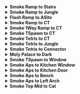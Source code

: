 <details>
  <summary><strong>Smoke Ramp to Stairs</strong></summary>
  <br>
  
  Normal Throw

  <div align="center">
    <img src="img\smoke_ramp_stairs_pos.png" alt="Position" width="33%"/>
    <img src="img\smoke_ramp_stairs_angle.png" alt="Angle" width="33%"/>
    <img src="img\smoke_ramp_stairs_result.png" alt="Result" width="33%"/>
  </div>
  
</details>

<details>
  <summary><strong>Smoke Ramp to Jungle</strong></summary>
  <br>
  
  Normal Throw

  <div align="center">
    <img src="img\smoke_ramp_jungle_pos.png" alt="Position" width="33%"/>
    <img src="img\smoke_ramp_jungle_angle.png" alt="Angle" width="33%"/>
    <img src="img\smoke_ramp_jungle_result.png" alt="Result" width="33%"/>
  </div>
  
</details>

<details>
  <summary><strong>Flash Ramp to ASite</strong></summary>
  <br>
  
  Normal Throw

  <div align="center">
    <img src="img\flash_ramp_asite_pos.png" alt="Position" width="33%"/>
    <img src="img\flash_ramp_asite_angle.png" alt="Angle" width="33%"/>
    <img src="img\flash_ramp_asite_result.png" alt="Result" width="33%"/>
  </div>
  
</details>

<details>
  <summary><strong>Smoke Ramp to CT</strong></summary>
  <br>
  
  Jump Throw

  <div align="center">
    <img src="img\smoke_ramp_ct_pos.png" alt="Position" width="33%"/>
    <img src="img\smoke_ramp_ct_angle.png" alt="Angle" width="33%"/>
    <img src="img\smoke_ramp_ct_result.png" alt="Result" width="33%"/>
  </div>
  
</details>

<details>
  <summary><strong>Smoke 1Way Ramp to CT</strong></summary>
  <br>
  
  Normal Throw

  <div align="center">
    <img src="img\smoke_1w_ramp_ct_pos.png" alt="Position" width="33%"/>
    <img src="img\smoke_1w_ramp_ct_angle.png" alt="Angle" width="33%"/>
    <img src="img\smoke_1w_ramp_ct_result.png" alt="Result" width="33%"/>
  </div>
  
</details>

<details>
  <summary><strong>Smoke TSpawn to CT</strong></summary>
  <br>
  
  Jump Throw

  <div align="center">
    <img src="img\smoke_t_ct_pos.png" alt="Position" width="33%"/>
    <img src="img\smoke_t_ct_angle.png" alt="Angle" width="33%"/>
    <img src="img\smoke_t_ct_result.png" alt="Result" width="33%"/>
  </div>
  
</details>

<details>
  <summary><strong>Smoke Tetris to CT</strong></summary>
  <br>
  
  Normal Throw

  <div align="center">
    <img src="img\smoke_tetris_ct_pos.png" alt="Position" width="33%"/>
    <img src="img\smoke_tetris_ct_angle.png" alt="Angle" width="33%"/>
    <img src="img\smoke_tetris_ct_result.png" alt="Result" width="33%"/>
  </div>
  
</details>

<details>
  <summary><strong>Smoke Tetris to Jungle</strong></summary>
  <br>
  
  Normal Throw

  <div align="center">
    <img src="img\smoke_tetris_jungle_pos.png" alt="Position" width="33%"/>
    <img src="img\smoke_tetris_jungle_angle.png" alt="Angle" width="33%"/>
    <img src="img\smoke_tetris_jungle_result.png" alt="Result" width="33%"/>
  </div>
  
</details>

<details>
  <summary><strong>Smoke Tetris to Connector</strong></summary>
  <br>
  
  Normal Throw

  <div align="center">
    <img src="img\smoke_tetris_con_pos.png" alt="Position" width="33%"/>
    <img src="img\smoke_tetris_con_angle.png" alt="Angle" width="33%"/>
    <img src="img\smoke_tetris_con_result.png" alt="Result" width="33%"/>
  </div>
  
</details>

<details>
  <summary><strong>Moly Palace to Dark</strong></summary>
  <br>
  
  Running Throw

  <div align="center">
    <img src="img\moly_palace_dark_pos.png" alt="Position" width="45%"/>
    <img src="img\moly_palace_dark_angle.png" alt="Angle" width="45%"/>
    <img src="img\moly_palace_dark_throw.png" alt="Throw" width="45%"/>
    <img src="img\moly_palace_dark_result.png" alt="Result" width="45%"/>
  </div>
  
</details>

<details>
  <summary><strong>Smoke TSpawn to Window</strong></summary>
  <br>
  
  Crouch Walk Jump Throw

  <div align="center">
    <img src="img\smoke_t_window_pos.png" alt="Position" width="45%"/>
    <img src="img\smoke_t_window_start.png" alt="Start" width="45%"/>
    <img src="img\smoke_t_window_throw.png" alt="Throw" width="45%"/>
    <img src="img\smoke_t_window_result.png" alt="Result" width="45%"/>
  </div>
  
  Walk Right + Jump Throw

  <div align="center">
    <img src="img\smoke_t_window_alt1_pos.png" alt="Position" width="33%"/>
    <img src="img\smoke_t_window_alt1_angle.png" alt="Angle" width="33%"/>
    <img src="img\smoke_t_window_alt1_result.png" alt="Result" width="33%"/>
  </div>

</details>

<details>
  <summary><strong>Smoke Aps to Kitchen Window</strong></summary>
  <br>
  
  Jump Throw

  <div align="center">
    <img src="img\smoke_aps_kitchenwindow_angle.png" alt="Angle" width="45%"/>
    <img src="img\smoke_aps_kitchenwindow_result.png" alt="Result" width="45%"/>
  </div>
  
</details>

<details>
  <summary><strong>Smoke Aps to Kitchen Door</strong></summary>
  <br>
  
  Jump Throw

  <div align="center">
    <img src="img\smoke_aps_kitchen_door_pos.png" alt="Pos" width="33%"/>
    <img src="img\smoke_aps_kitchen_door_angle.png" alt="Angle" width="33%"/>
    <img src="img\smoke_aps_kitchen_door_result.png" alt="Result" width="33%"/>
  </div>
  
</details>

<details>
  <summary><strong>Smoke Aps to Bench</strong></summary>
  <br>
  
  Jump Throw

  <div align="center">
    <img src="img\smoke_aps_bench_pos.png" alt="Pos" width="33%"/>
    <img src="img\smoke_aps_bench_angle.png" alt="Angle" width="33%"/>
    <img src="img\smoke_aps_bench_result.png" alt="Result" width="33%"/>
  </div>
  
</details>

<details>
  <summary><strong>Smoke Aps to Left Arch</strong></summary>
  <br>
  
  Normal Throw

  <div align="center">
    <img src="img\smoke_aps_leftarch_pos.png" alt="Position" width="33%"/>
    <img src="img\smoke_aps_leftarch_angle.png" alt="Angle" width="33%"/>
    <img src="img\smoke_aps_leftarch_result.png" alt="Result" width="33%"/>
  </div>
  
</details>

<details>
  <summary><strong>Smoke Top Mid to Cat</strong></summary>
  <br>
  
  Normal Throw

  <div align="center">
    <img src="img\smoke_top_mid_cat_pos.png" alt="Position" width="33%"/>
    <img src="img\smoke_top_mid_cat_angle.png" alt="Angle" width="33%"/>
    <img src="img\smoke_top_mid_cat_result.png" alt="Result" width="33%"/>
  </div>
  
</details>
